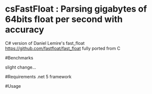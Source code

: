 # csFastFloat : Parsing gigabytes of 64bits float per second with accuracy

C# version of Daniel Lemire's fast_float https://github.com/fastfloat/fast_float  fully ported from C 





#Benchmarks

slight change...


#Requirements
.net 5 framework

#Usage

